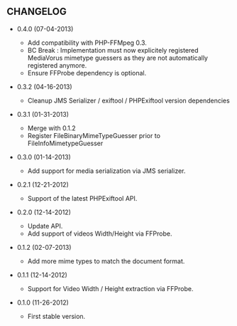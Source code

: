 CHANGELOG
---------

* 0.4.0 (07-04-2013)

  * Add compatibility with PHP-FFMpeg 0.3.
  * BC Break : Implementation must now explicitely registered MediaVorus
    mimetype guessers as they are not automatically registered anymore.
  * Ensure FFProbe dependency is optional.

* 0.3.2 (04-16-2013)

  * Cleanup JMS Serializer / exiftool / PHPExiftool version dependencies

* 0.3.1 (01-31-2013)

  * Merge with 0.1.2
  * Register FileBinaryMimeTypeGuesser prior to FileInfoMimetypeGuesser

* 0.3.0 (01-14-2013)

  * Add support for media serialization via JMS serializer.

* 0.2.1 (12-21-2012)

  * Support of the latest PHPExiftool API.

* 0.2.0 (12-14-2012)

  * Update API.
  * Add support of videos Width/Height via FFProbe.

* 0.1.2 (02-07-2013)

  * Add more mime types to match the document format.

* 0.1.1 (12-14-2012)

  * Support for Video Width / Height extraction via FFProbe.

* 0.1.0 (11-26-2012)

  * First stable version.
